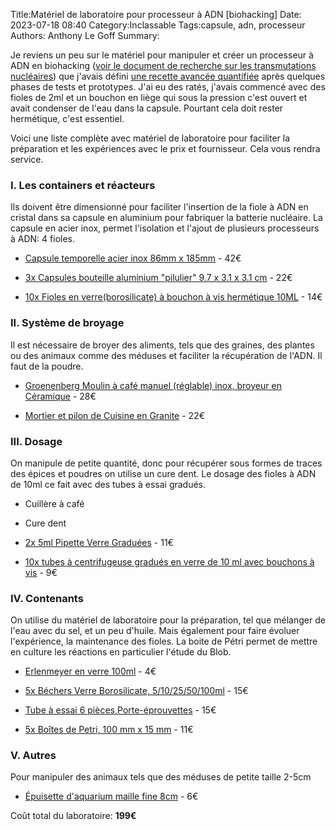 ﻿Title:Matériel de laboratoire pour processeur à ADN [biohacking]
Date: 2023-07-18 08:40
Category:Inclassable
Tags:capsule, adn, processeur
Authors: Anthony Le Goff
Summary:

Je reviens un peu sur le matériel pour manipuler et créer un processeur à ADN en biohacking ([voir le document de recherche sur les transmutations nucléaires](https://legoffant.github.io/les-transmutations-biologiques-dans-le-biohacking.html)) que j'avais défini [une recette avancée quantifiée](https://legoffant.github.io/ma-quantification-du-processeur-a-adn.html) après quelques phases de tests et prototypes. J'ai eu des ratés, j'avais commencé avec des fioles de 2ml et un bouchon en liège qui sous la pression c'est ouvert et avait condenser de l'eau dans la capsule. Pourtant cela doit rester hermétique, c'est essentiel.  

Voici une liste complète avec matériel de laboratoire pour faciliter la préparation et les expériences avec le prix et fournisseur. Cela vous rendra service.  

### I. Les containers et réacteurs  

Ils doivent être dimensionné pour faciliter l'insertion de la fiole à ADN en cristal dans sa capsule en aluminium pour fabriquer la batterie nucléaire. La capsule en acier inox, permet l'isolation et l'ajout de plusieurs processeurs à ADN: 4 fioles.  

*   [Capsule temporelle acier inox 86mm x 185mm](https://www.amazon.fr/gp/product/B07L94DM39/ref=ppx_yo_dt_b_asin_title_o01_s00?ie=UTF8&psc=1) - 42€  
    
*   [3x Capsules bouteille aluminium "pilulier" 9.7 x 3.1 x 3.1 cm](https://www.amazon.fr/gp/product/B09BL2DGKG/ref=ppx_yo_dt_b_asin_title_o01_s00?ie=UTF8&psc=1) - 22€
*   [10x Fioles en verre(borosilicate) à bouchon à vis hermétique 10ML](https://www.amazon.fr/Hyber-Cara-transparent-bouteilles-d%C3%A9chantillons/dp/B089RKCFGQ/ref=sr_1_7?__mk_fr_FR=%C3%85M%C3%85%C5%BD%C3%95%C3%91&crid=3OAM1OU42QSOS&keywords=fiole+verre+10ML&qid=1689660422&sprefix=fiole+verre+10ml%2Caps%2C105&sr=8-7) - 14€  
    

### II. Système de broyage  

Il est nécessaire de broyer des aliments, tels que des graines, des plantes ou des animaux comme des méduses et faciliter la récupération de l'ADN. Il faut de la poudre.  

*   [Groenenberg Moulin à café manuel (réglable) inox, broyeur en Céramique](https://www.amazon.fr/gp/product/B073YB7PYD/ref=ppx_yo_dt_b_asin_title_o05_s01?ie=UTF8&psc=1) - 28€  
    
*   [Mortier et pilon de Cuisine en Granite](https://www.amazon.fr/gp/product/B0BFHKQSC9/ref=ppx_yo_dt_b_asin_title_o01_s00?ie=UTF8&psc=1) - 22€  
    

### III. Dosage  

On manipule de petite quantité, donc pour récupérer sous formes de traces des épices et poudres on utilise un cure dent. Le dosage des fioles à ADN de 10ml ce fait avec des tubes à essai gradués.  

*   Cuillère à café  
    
*   Cure dent  
    
*   [2x 5ml Pipette Verre Graduées](https://www.amazon.fr/gp/product/B09Y5KLZ4K/ref=ppx_yo_dt_b_asin_title_o03_s00?ie=UTF8&psc=1) - 11€  
    
*   [10x tubes à centrifugeuse gradués en verre de 10 ml avec bouchons à vis](https://www.amazon.fr/gp/product/B0C439N2DT/ref=ppx_yo_dt_b_asin_title_o02_s00?ie=UTF8&psc=1) - 9€  
    

### IV. Contenants  

On utilise du matériel de laboratoire pour la préparation, tel que mélanger de l'eau avec du sel, et un peu d'huile. Mais également pour faire évoluer l'expérience, la maintenance des fioles. La boite de Pétri permet de mettre en culture les réactions en particulier l'étude du Blob.  

*   [Erlenmeyer en verre 100ml](https://www.amazon.fr/gp/product/B078JMHR82/ref=ppx_yo_dt_b_asin_title_o01_s01?ie=UTF8&th=1)  - 4€  

*   [5x Béchers Verre Borosilicate, 5/10/25/50/100ml](https://www.amazon.fr/gp/product/B07TZ48M13/ref=ppx_yo_dt_b_asin_title_o01_s00?ie=UTF8&psc=1) - 15€  

*   [Tube à essai 6 pièces,Porte-éprouvettes](https://www.amazon.fr/gp/product/B095PM69B9/ref=ppx_yo_dt_b_asin_title_o01_s00?ie=UTF8&psc=1) - 15€  

*   [5x Boîtes de Petri, 100 mm x 15 mm](https://www.amazon.fr/gp/product/B01AW6REAA/ref=ppx_yo_dt_b_asin_title_o01_s00?ie=UTF8&psc=1) - [](https://www.amazon.fr/gp/product/B01AW6REAA/ref=ppx_yo_dt_b_asin_title_o01_s00?ie=UTF8&psc=1)11€  

### V. Autres  

Pour manipuler des animaux tels que des méduses de petite taille 2-5cm  

*   [Épuisette d'aquarium maille fine 8cm](https://www.amazon.fr/gp/product/B00GS271D8/ref=ppx_yo_dt_b_asin_title_o00_s00?ie=UTF8&psc=1) - 6€  

Coût total du laboratoire: **199€**
